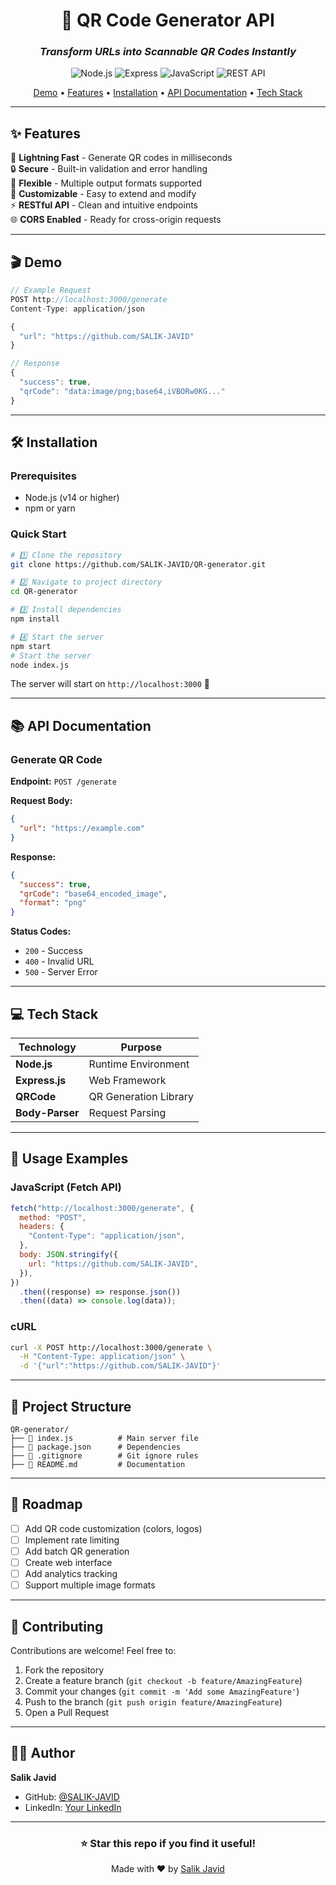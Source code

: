 <div align="center">

# 🎯 QR Code Generator API

### _Transform URLs into Scannable QR Codes Instantly_

![Node.js](https://img.shields.io/badge/Node.js-339933?style=for-the-badge&logo=nodedotjs&logoColor=white)
![Express](https://img.shields.io/badge/Express-000000?style=for-the-badge&logo=express&logoColor=white)
![JavaScript](https://img.shields.io/badge/JavaScript-F7DF1E?style=for-the-badge&logo=javascript&logoColor=black)
![REST API](https://img.shields.io/badge/REST-02569B?style=for-the-badge&logo=rest&logoColor=white)

[Demo](#-demo) • [Features](#-features) • [Installation](#-installation) • [API Documentation](#-api-documentation) • [Tech Stack](#-tech-stack)

---

</div>

## ✨ Features

🚀 **Lightning Fast** - Generate QR codes in milliseconds  
🔒 **Secure** - Built-in validation and error handling  
📱 **Flexible** - Multiple output formats supported  
🎨 **Customizable** - Easy to extend and modify  
⚡ **RESTful API** - Clean and intuitive endpoints  
🌐 **CORS Enabled** - Ready for cross-origin requests

---

## 🎬 Demo

```javascript
// Example Request
POST http://localhost:3000/generate
Content-Type: application/json

{
  "url": "https://github.com/SALIK-JAVID"
}

// Response
{
  "success": true,
  "qrCode": "data:image/png;base64,iVBORw0KG..."
}
```

---

## 🛠️ Installation

### Prerequisites

- Node.js (v14 or higher)
- npm or yarn

### Quick Start

```bash
# 1️⃣ Clone the repository
git clone https://github.com/SALIK-JAVID/QR-generator.git

# 2️⃣ Navigate to project directory
cd QR-generator

# 3️⃣ Install dependencies
npm install

# 4️⃣ Start the server
npm start
# Start the server
node index.js
```

The server will start on `http://localhost:3000` 🎉

---

## 📚 API Documentation

### Generate QR Code

**Endpoint:** `POST /generate`

**Request Body:**

```json
{
  "url": "https://example.com"
}
```

**Response:**

```json
{
  "success": true,
  "qrCode": "base64_encoded_image",
  "format": "png"
}
```

**Status Codes:**

- `200` - Success
- `400` - Invalid URL
- `500` - Server Error

---

## 💻 Tech Stack

| Technology      | Purpose               |
| --------------- | --------------------- |
| **Node.js**     | Runtime Environment   |
| **Express.js**  | Web Framework         |
| **QRCode**      | QR Generation Library |
| **Body-Parser** | Request Parsing       |

---

## 🚀 Usage Examples

### JavaScript (Fetch API)

```javascript
fetch("http://localhost:3000/generate", {
  method: "POST",
  headers: {
    "Content-Type": "application/json",
  },
  body: JSON.stringify({
    url: "https://github.com/SALIK-JAVID",
  }),
})
  .then((response) => response.json())
  .then((data) => console.log(data));
```

### cURL

```bash
curl -X POST http://localhost:3000/generate \
  -H "Content-Type: application/json" \
  -d '{"url":"https://github.com/SALIK-JAVID"}'
```

---

## 📁 Project Structure

```
QR-generator/
├── 📄 index.js          # Main server file
├── 📄 package.json      # Dependencies
├── 📄 .gitignore        # Git ignore rules
├── 📄 README.md         # Documentation
```

---

## 🎯 Roadmap

- [ ] Add QR code customization (colors, logos)
- [ ] Implement rate limiting
- [ ] Add batch QR generation
- [ ] Create web interface
- [ ] Add analytics tracking
- [ ] Support multiple image formats

---

## 🤝 Contributing

Contributions are welcome! Feel free to:

1. Fork the repository
2. Create a feature branch (`git checkout -b feature/AmazingFeature`)
3. Commit your changes (`git commit -m 'Add some AmazingFeature'`)
4. Push to the branch (`git push origin feature/AmazingFeature`)
5. Open a Pull Request

---

## 👨‍💻 Author

**Salik Javid**

- GitHub: [@SALIK-JAVID](https://github.com/SALIK-JAVID)
- LinkedIn: [Your LinkedIn](linkedin.com/in/salik-javid-a0978828b)

---

<div align="center">

### ⭐ Star this repo if you find it useful!

Made with ❤️ by [Salik Javid](https://github.com/SALIK-JAVID)

</div>

